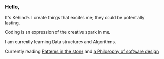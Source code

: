 ### Hello, 

It's Kehinde. I create things that excites me; they could be potentially lasting.

Coding is an expression of the creative spark in me.

I am currently learning Data structures and Algorithms.

Currently reading [Patterns in the stone](https://www.amazon.com/Pattern-Stone-Computers-Science-Masters/dp/046502596X) and [a Philosophy of software design](https://www.amazon.com/Philosophy-Software-Design-John-Ousterhout/dp/1732102201)

